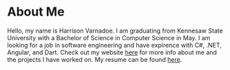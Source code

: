 # About Me

Hello, my name is Harrison Varnadoe. I am graduating from Kennesaw State University with a Bachelor of Science in Computer Science in May. I am looking for a job in software engineering and have expirence with C#, .NET, Angular, and Dart. Check out my website [here](https://hvarnadoe6.github.io/harrison/) for more info about me and the projects I have worked on. My resume can be found [here](https://github.com/hvarnadoe6/harrison/blob/master/docs/2024-Harrison_Varnadoe_Resume.pdf).
